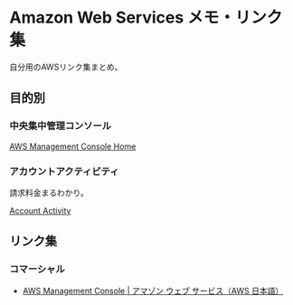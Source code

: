 # Amazon Web Services メモ・リンク集

自分用のAWSリンク集まとめ。

## 目的別

### 中央集中管理コンソール  

[AWS Management Console Home](https://console.aws.amazon.com/console/home)

### アカウントアクティビティ

請求料金まるわかり。

[Account Activity](https://portal.aws.amazon.com/gp/aws/developer/account?ie=UTF8&action=activity-summary#)

## リンク集

### コマーシャル

- [AWS Management Console | アマゾン ウェブ サービス（AWS 日本語）](https://aws.amazon.com/jp/console/)

